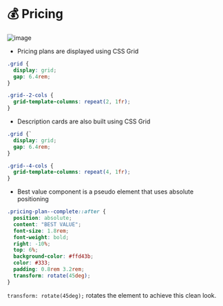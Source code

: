 # 💰 Pricing

![image](https://github.com/Edveika/OmniFood.dev/assets/113787144/c279efbe-96c5-403a-9abd-36da74ee1db1)

* Pricing plans are displayed using CSS Grid

```css
.grid {
  display: grid;
  gap: 6.4rem;
}

.grid--2-cols {
  grid-template-columns: repeat(2, 1fr);
}
```

* Description cards are also built using CSS Grid

```css
.grid {`
  display: grid;
  gap: 6.4rem;
}

.grid--4-cols {
  grid-template-columns: repeat(4, 1fr);
}
```

* Best value component is a pseudo element that uses absolute positioning

```css
.pricing-plan--complete::after {
  position: absolute;
  content: "BEST VALUE";
  font-size: 1.8rem;
  font-weight: bold;
  right: -10%;
  top: 6%;
  background-color: #ffd43b;
  color: #333;
  padding: 0.8rem 3.2rem;
  transform: rotate(45deg);
}
```

`transform: rotate(45deg);` rotates the element to achieve this clean look.
